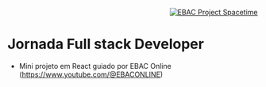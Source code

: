 <p align="right">
  <a href="https://www.youtube.com/@EBACONLINE" target="_blank">
    <img src="https://img.shields.io/static/v1?label=EBAC&message=ONLINE&color=313238&labelColor=FF8C00" alt="EBAC Project Spacetime" />
  </a>
</p>

# Jornada Full stack Developer

- Mini projeto em React guiado por EBAC Online (https://www.youtube.com/@EBACONLINE)
